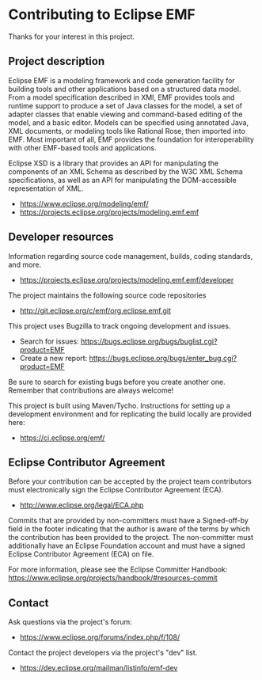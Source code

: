 # Contributing to Eclipse EMF

Thanks for your interest in this project.

## Project description

Eclipse EMF is a modeling framework and code generation facility for building
tools and other applications based on a structured data model. From a model
specification described in XMI, EMF provides tools and runtime support to
produce a set of Java classes for the model, a set of adapter classes that
enable viewing and command-based editing of the model, and a basic editor.
Models can be specified using annotated Java, XML documents, or modeling tools
like Rational Rose, then imported into EMF. Most important of all, EMF provides
the foundation for interoperability with other EMF-based tools and applications.

Eclipse XSD is a library that provides an API for manipulating the components of
an XML Schema as described by the W3C XML Schema specifications, as well as an
API for manipulating the DOM-accessible representation of XML.

* https://www.eclipse.org/modeling/emf/
* https://projects.eclipse.org/projects/modeling.emf.emf

## Developer resources

Information regarding source code management, builds, coding standards, and
more.

* https://projects.eclipse.org/projects/modeling.emf.emf/developer

The project maintains the following source code repositories

* http://git.eclipse.org/c/emf/org.eclipse.emf.git

This project uses Bugzilla to track ongoing development and issues.

* Search for issues: https://bugs.eclipse.org/bugs/buglist.cgi?product=EMF
* Create a new report: https://bugs.eclipse.org/bugs/enter_bug.cgi?product=EMF

Be sure to search for existing bugs before you create another one. Remember that
contributions are always welcome!

This project is built using Maven/Tycho.
Instructions for setting up a development environment and for replicating the build locally are provided here:

* https://ci.eclipse.org/emf/

## Eclipse Contributor Agreement

Before your contribution can be accepted by the project team contributors must
electronically sign the Eclipse Contributor Agreement (ECA).

* http://www.eclipse.org/legal/ECA.php

Commits that are provided by non-committers must have a Signed-off-by field in
the footer indicating that the author is aware of the terms by which the
contribution has been provided to the project. The non-committer must
additionally have an Eclipse Foundation account and must have a signed Eclipse
Contributor Agreement (ECA) on file.

For more information, please see the Eclipse Committer Handbook:
https://www.eclipse.org/projects/handbook/#resources-commit

## Contact

Ask questions via the project's forum:

* https://www.eclipse.org/forums/index.php/f/108/

Contact the project developers via the project's "dev" list.

* https://dev.eclipse.org/mailman/listinfo/emf-dev